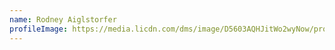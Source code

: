 ```yaml
---
name: Rodney Aiglstorfer
profileImage: https://media.licdn.com/dms/image/D5603AQHJitWo2wyNow/profile-displayphoto-shrink_800_800/0/1699646638513?e=1716422400&v=beta&t=dq_Cab0getOgnZnZ0Wsb52-kLLLmgWmd85ko5Oq8L9g
---
```

